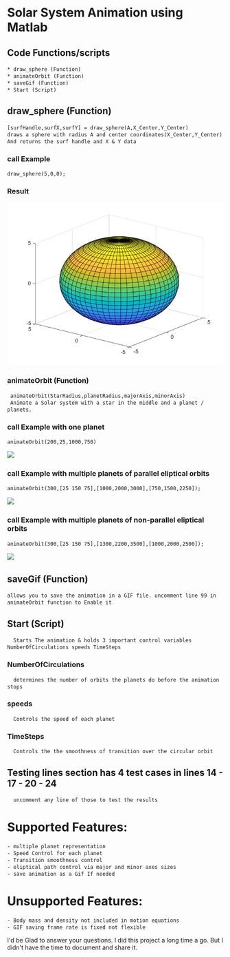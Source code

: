 # Solar System Animation using Matlab



## Code Functions/scripts
    * draw_sphere (Function)
    * animateOrbit (Function)
    * saveGif (Function)
    * Start (Script)
  
  
## draw_sphere (Function)
    [surfHandle,surfX,surfY] = draw_sphere(A,X_Center,Y_Center)  
    draws a sphere with radius A and center coordinates(X_Center,Y_Center)  
    And returns the surf handle and X & Y data
  
  ### call Example
    draw_sphere(5,0,0);
  
  ### Result  
  ![](Animation%20Samples/SampleTestCase1.jpg)
  
  ###  animateOrbit (Function)
     animateOrbit(StarRadius,planetRadius,majorAxis,minorAxis)
     Animate a Solar system with a star in the middle and a planet / planets. 
  
  ### call Example with one planet
    animateOrbit(200,25,1000,750)
  
  ![](Animation%20Samples/SampleTestCase2.jpg)
  
  ### call Example with multiple planets of parallel eliptical orbits
    animateOrbit(300,[25 150 75],[1000,2000,3000],[750,1500,2250]);
  
  ![](Animation%20Samples/SampleTestCase3.jpg)

  ### call Example with multiple planets of non-parallel eliptical orbits
    animateOrbit(300,[25 150 75],[1300,2200,3500],[1000,2000,2500]);
  
  ![](Animation%20Samples/SampleTestCase4.jpg)
  
  ##  saveGif (Function)
    allows you to save the animation in a GIF file. uncomment line 99 in animateOrbit function to Enable it
  
  ##  Start (Script)
      Starts The animation & holds 3 important control variables NumberOfCirculations speeds TimeSteps
  ### NumberOfCirculations
      determines the number of orbits the planets do before the animation stops
  ### speeds
      Controls the speed of each planet
  ### TimeSteps
      Controls the the smoothness of transition over the circular orbit
  ## Testing lines section has 4 test cases in lines 14 - 17 - 20 - 24
      uncomment any line of those to test the results
      
  # Supported Features:
    - multiple planet representation
    - Speed Control for each planet
    - Transition smoothness control
    - eliptical path control via major and minor axes sizes
    - save animation as a Gif If needed
  
  # Unsupported Features:
    - Body mass and density not included in motion equations
    - GIF saving frame rate is fixed not flexible
    
 I'd be Glad to answer  your questions. I did this project a long time a go. But I didn't have the time to document and share it.
 
